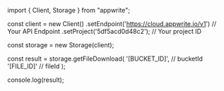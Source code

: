 import { Client, Storage } from "appwrite";

const client = new Client()
    .setEndpoint('https://cloud.appwrite.io/v1') // Your API Endpoint
    .setProject('5df5acd0d48c2'); // Your project ID

const storage = new Storage(client);

const result = storage.getFileDownload(
    '[BUCKET_ID]', // bucketId
    '[FILE_ID]' // fileId
);

console.log(result);

